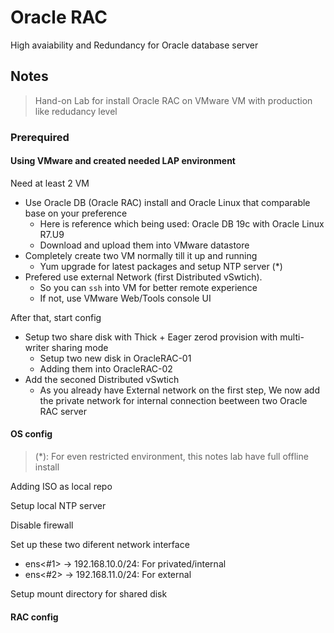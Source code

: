 # Oracle RAC

High avaiability and Redundancy for Oracle database server

## Notes

> Hand-on Lab for install Oracle RAC on VMware VM with production like redudancy level

### Prerequired

#### Using VMware and created needed LAP environment

Need at least  2 VM
- Use Oracle DB (Oracle RAC) install and Oracle Linux that comparable base on your preference
    - Here is reference which being used: Oracle DB 19c with Oracle Linux R7.U9
    - Download and upload them into VMware datastore
- Completely create two VM normally till it up and running
    - Yum upgrade for latest packages and setup NTP server (*)
- Prefered use external Network (first Distributed vSwtich).
    - So you can `ssh` into VM for better remote experience
    - If not, use VMware Web/Tools console UI

After that, start config
- Setup two share disk with Thick + Eager zerod provision with multi-writer sharing mode
    - Setup two new disk in OracleRAC-01
    - Adding them into OracleRAC-02
- Add the seconed Distributed vSwtich
    - As you already have External network on the first step, We now add the private network for internal connection beetween two Oracle RAC server

#### OS config

> (*): For even restricted environment, this notes lab have full offline install

Adding ISO as local repo

Setup local NTP server

Disable firewall

Set up these two diferent network interface
- ens<#1> -> 192.168.10.0/24: For privated/internal
- ens<#2> -> 192.168.11.0/24: For external 

Setup mount directory for shared disk

#### RAC config

